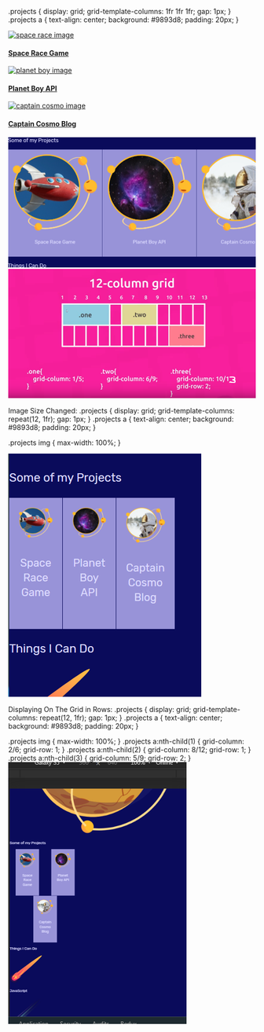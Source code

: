 .projects {
display: grid;
grid-template-columns: 1fr 1fr 1fr;
gap: 1px;
}
.projects a {
text-align: center;
background: #9893d8;
padding: 20px;
}

 <div className="projects grid">
          <a href="#">
            <img src="assets/project_1.png" alt="space race image" />
            <h4>Space Race Game</h4>
          </a>
          <a href="#">
            <img src="assets/project_2.png" alt="planet boy image" />
            <h4>Planet Boy API</h4>
          </a>
          <a href="#">
            <img src="assets/project_3.png" alt="captain cosmo image" />
            <h4>Captain Cosmo Blog</h4>
          </a>
 </div>
<img src="gitimages/1.png"  />
<img src="gitimages/2.png"  />

Image Size Changed:
.projects {
display: grid;
grid-template-columns: repeat(12, 1fr);
gap: 1px;
}
.projects a {
text-align: center;
background: #9893d8;
padding: 20px;
}

.projects img {
max-width: 100%;
}

<img src="gitimages/3.png"  />

Displaying On The Grid in Rows:
.projects {
display: grid;
grid-template-columns: repeat(12, 1fr);
gap: 1px;
}
.projects a {
text-align: center;
background: #9893d8;
padding: 20px;
}

.projects img {
max-width: 100%;
}
.projects a:nth-child(1) {
grid-column: 2/6;
grid-row: 1;
}
.projects a:nth-child(2) {
grid-column: 8/12;
grid-row: 1;
}
.projects a:nth-child(3) {
grid-column: 5/9;
grid-row: 2;
}
<img src="gitimages/4.png"  />
